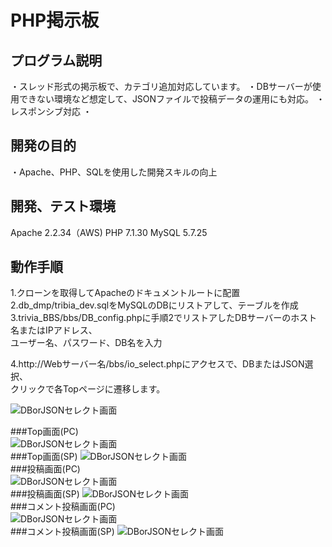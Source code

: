 # PHP掲示板

## プログラム説明
  ・スレッド形式の掲示板で、カテゴリ追加対応しています。
  ・DBサーバーが使用できない環境など想定して、JSONファイルで投稿データの運用にも対応。
  ・レスポンシブ対応
  ・

## 開発の目的
  ・Apache、PHP、SQLを使用した開発スキルの向上

## 開発、テスト環境
  Apache  2.2.34（AWS)
  PHP     7.1.30
  MySQL   5.7.25

## 動作手順
  1.クローンを取得してApacheのドキュメントルートに配置  
  2.db_dmp/tribia_dev.sqlをMySQLのDBにリストアして、テーブルを作成  
  3.trivia_BBS/bbs/DB_config.phpに手順2でリストアしたDBサーバーのホスト名またはIPアドレス、  
    ユーザー名、パスワード、DB名を入力

  4.http://Webサーバー名/bbs/io_select.phpにアクセスで、DBまたはJSON選択、  
  クリックで各Topページに遷移します。

  ![DBorJSONセレクト画面](./readme_image/io_select.jpg)  

###Top画面(PC)  
  ![DBorJSONセレクト画面](./readme_image/bbs_top_pc.jpg)  
###Top画面(SP)
  ![DBorJSONセレクト画面](./readme_image/bbs_top_sp.jpg)  
###投稿画面(PC)  
  ![DBorJSONセレクト画面](./readme_image/bbs_input_pc.jpg)  
###投稿画面(SP)
  ![DBorJSONセレクト画面](./readme_image/bbs_input_sp.jpg)  
###コメント投稿画面(PC)  
  ![DBorJSONセレクト画面](./readme_image/bbs_comment_pc.jpg)  
###コメント投稿画面(SP)
  ![DBorJSONセレクト画面](./readme_image/bbs_comment_sp.jpg)  